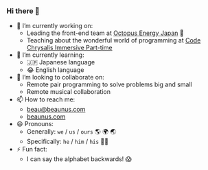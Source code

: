 ### Hi there 👋

- 🔭 I’m currently working on:
  - Leading the front-end team at [Octopus Energy Japan](https://octopusenergy.co.jp/) 🐙
  - Teaching about the wonderful world of programming at [Code Chrysalis Immersive Part-time](https://www.codechrysalis.io/immersive-part-time)
- 🌱 I’m currently learning:
  - 🇯🇵 Japanese language
  - 😂 English language
- 👯 I’m looking to collaborate on:
  - Remote pair programming to solve problems big and small
  - Remote musical collaboration
- 📫 How to reach me:
  - beau@beaunus.com
  - [beaunus.com](https://beaunus.com/)
- 😄 Pronouns:
  - Generally: `we` / `us` / `ours` 🌎 🌍 🌏
  - Specifically: `he` / `him` / `his` 🙋‍♂️
- ⚡ Fun fact:
  - I can say the alphabet backwards! 😱
  
